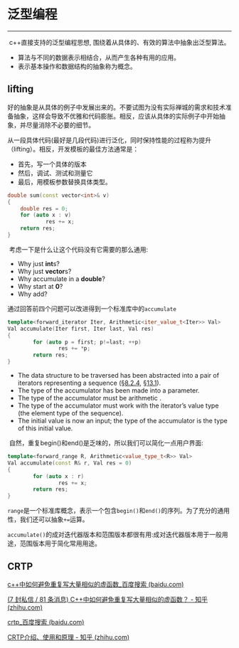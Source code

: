 
#	泛型编程
---
​		 c++直接支持的泛型编程思想, 围绕着从具体的、有效的算法中抽象出泛型算法。

- 算法与不同的数据表示相结合，从而产生各种有用的应用。
- 表示基本操作和数据结构的抽象称为概念。

## lifting

​		好的抽象是从具体的例子中发展出来的。不要试图为没有实际禅城的需求和技术准备抽象，这样会导致不优雅和代码膨胀。相反，应该从具体的实际例子中开始抽象，并尽量消除不必要的细节。

​		从一段具体代码(最好是几段代码)进行泛化，同时保持性能的过程称为提升（lifting）。相反，开发模板的最佳方法通常是：

- 首先，写一个具体的版本
- 然后，调试、测试和测量它
- 最后，用模板参数替换具体类型。



```c++
double sum(const vector<int>& v)
{
    double res = 0;
    for (auto x : v)
            res += x;
    return res;
}
```

​		考虑一下是什么让这个代码没有它需要的那么通用:

- Why just **int**s?
- Why just **vector**s?
- Why accumulate in a **double**?
- Why start at **0**?
- Why add?

​		通过回答前四个问题可以改进得到一个标准库中的`accumulate`

```c++
template<forward_iterator Iter, Arithmetic<iter_value_t<Iter>> Val>
Val accumulate(Iter first, Iter last, Val res)
{
        for (auto p = first; p!=last; ++p)
                res += *p;
        return res;
}
```

- The data structure to be traversed has been abstracted into a pair of iterators representing a sequence (§[8.2.4](ch08.xhtml#sec8_2_4), §[13.1](ch13.xhtml#sec13_1)).
- The type of the accumulator has been made into a parameter.
- The type of the accumulator must be arithmetic .
- The type of the accumulator must work with the iterator’s value type (the element type of the sequence).
- The initial value is now an input; the type of the accumulator is the type of this initial value.

​		自然，重复begin()和end()是乏味的，所以我们可以简化一点用户界面:

```c++
template<forward_range R, Arithmetic<value_type_t<R>> Val>
Val accumulate(const R& r, Val res = 0)
{
        for (auto x : r)
                res += x;
        return res;
}
```

​		`range`是一个标准库概念，表示一个包含``begin()``和``end()``的序列。为了充分的通用性，我们还可以抽象``+=``运算。

​		`accumulate()`的成对迭代器版本和范围版本都很有用:成对迭代器版本用于一般用途，范围版本用于简化常用用途。



## CRTP

[c++中如何避免重复写大量相似的虚函数_百度搜索 (baidu.com)](https://www.baidu.com/s?ie=UTF-8&wd=c%2B%2B中如何避免重复写大量相似的虚函数)

[(7 封私信 / 81 条消息) C++中如何避免重复写大量相似的虚函数？ - 知乎 (zhihu.com)](https://www.zhihu.com/question/564819820)

[crtp_百度搜索 (baidu.com)](https://www.baidu.com/s?ie=UTF-8&wd=crtp)

[CRTP介绍、使用和原理 - 知乎 (zhihu.com)](https://zhuanlan.zhihu.com/p/476001202)
